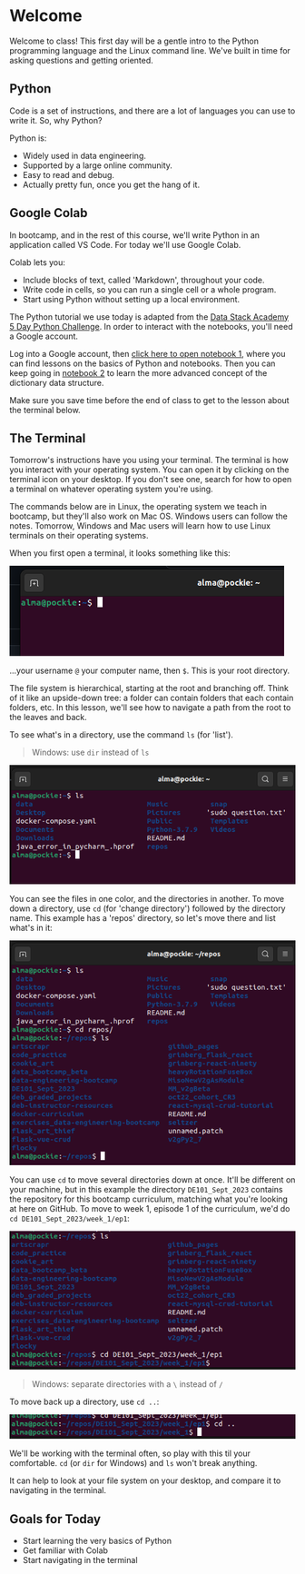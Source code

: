 # Welcome
Welcome to class! This first day will be a gentle intro to the Python programming language and the Linux command line. We've built in time for asking questions and getting oriented.

## Python
Code is a set of instructions, and there are a lot of languages you can use to write it. So, why Python?

Python is:
- Widely used in data engineering.
- Supported by a large online community.
- Easy to read and debug.
- Actually pretty fun, once you get the hang of it.


## Google Colab
In bootcamp, and in the rest of this course, we'll write Python in an application called VS Code. For today we'll use Google Colab.

Colab lets you:
- Include blocks of text, called 'Markdown', throughout your code.
- Write code in cells, so you can run a single cell or a whole program.
- Start using Python without setting up a local environment.

The Python tutorial we use today is adapted from the [Data Stack Academy 5 Day Python Challenge](https://drive.google.com/drive/folders/1FxlXQNr1bgL67o5PcxNDTkRHqhiOLPRR?usp=share_link). In order to interact with the notebooks, you'll need a Google account.

Log into a Google account, then [click here to open notebook 1](https://colab.research.google.com/drive/1d-kGaUWYM7SfM38LOOBXvV6ETQH0BQ2n?usp=sharing), where you can find lessons on the basics of Python and notebooks. Then you can keep going in [notebook 2](https://colab.research.google.com/drive/1JyqPk1WabYuac9Himwo4bnF_e8ms4-fS?usp=sharing) to learn the more advanced concept of the dictionary data structure.

Make sure you save time before the end of class to get to the lesson about the terminal below.


## The Terminal
Tomorrow's instructions have you using your terminal. The terminal is how you interact with your operating system. You can open it by clicking on the terminal icon on your desktop. If you don't see one, search for how to open a terminal on whatever operating system you're using.

The commands below are in Linux, the operating system we teach in bootcamp, but they'll also work on Mac OS. Windows users can follow the notes. Tomorrow, Windows and Mac users will learn how to use Linux terminals on their operating systems. 

When you first open a terminal, it looks something like this:

![new terminal](./imgs/fresh_terminal.png)

...your username `@` your computer name, then `$`. This is your root directory. 

The file system is hierarchical, starting at the root and branching off. Think of it like an upside-down tree: a folder can contain folders that each contain folders, etc. In this lesson, we'll see how to navigate a path from the root to the leaves and back.

To see what's in a directory, use the command `ls` (for 'list').

> Windows: use `dir` instead of `ls`

![ls example](./imgs/ls.png)

You can see the files in one color, and the directories in another. To move down a directory, use `cd` (for 'change directory') followed by the directory name. This example has a 'repos' directory, so let's move there and list what's in it:

![cd and ls example](./imgs/cd_and_ls.png)

You can use `cd` to move several directories down at once. It'll be different on your machine, but in this example the directory `DE101_Sept_2023` contains the repository for this bootcamp curriculum, matching what you're looking at here on GitHub. To move to week 1, episode 1 of the curriculum, we'd do `cd DE101_Sept_2023/week_1/ep1`:

![cd several dirs at once](./imgs/cd_several_directories.png)

> Windows: separate directories with a `\` instead of `/`

To move back up a directory, use `cd ..`:

![cd up a dir](./imgs/cd_up_a_dir.png)

We'll be working with the terminal often, so play with this til your comfortable. `cd` (or `dir` for Windows) and `ls` won't break anything. 

It can help to look at your file system on your desktop, and compare it to navigating in the terminal.


## Goals for Today
- Start learning the very basics of Python
- Get familiar with Colab
- Start navigating in the terminal



